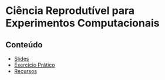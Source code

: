 

# Ciência Reprodutível para Experimentos Computacionais


## Conteúdo

-   [Slides](https://github.com/phrb/PPD/raw/slides/lectures/org/reprodutibilidade/org/presentation.pdf)
-   [Exercício Prático](exercicio.html)
-   [Recursos](recursos.html)
